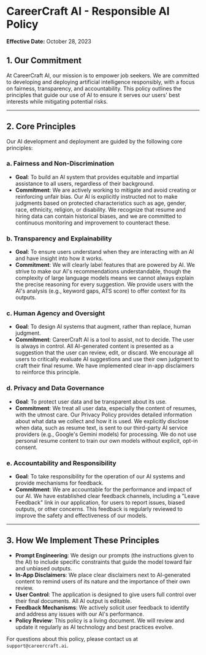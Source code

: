 # CareerCraft AI - Responsible AI Policy

**Effective Date:** October 28, 2023

## 1. Our Commitment

At CareerCraft AI, our mission is to empower job seekers. We are committed to developing and deploying artificial intelligence responsibly, with a focus on fairness, transparency, and accountability. This policy outlines the principles that guide our use of AI to ensure it serves our users' best interests while mitigating potential risks.

---

## 2. Core Principles

Our AI development and deployment are guided by the following core principles:

### a. Fairness and Non-Discrimination
-   **Goal**: To build an AI system that provides equitable and impartial assistance to all users, regardless of their background.
-   **Commitment**: We are actively working to mitigate and avoid creating or reinforcing unfair bias. Our AI is explicitly instructed not to make judgments based on protected characteristics such as age, gender, race, ethnicity, religion, or disability. We recognize that resume and hiring data can contain historical biases, and we are committed to continuous monitoring and improvement to counteract these.

### b. Transparency and Explainability
-   **Goal**: To ensure users understand when they are interacting with an AI and have insight into how it works.
-   **Commitment**: We will clearly label features that are powered by AI. We strive to make our AI's recommendations understandable, though the complexity of large language models means we cannot always explain the precise reasoning for every suggestion. We provide users with the AI's analysis (e.g., keyword gaps, ATS score) to offer context for its outputs.

### c. Human Agency and Oversight
-   **Goal**: To design AI systems that augment, rather than replace, human judgment.
-   **Commitment**: CareerCraft AI is a tool to assist, not to decide. The user is always in control. All AI-generated content is presented as a suggestion that the user can review, edit, or discard. We encourage all users to critically evaluate AI suggestions and use their own judgment to craft their final resume. We have implemented clear in-app disclaimers to reinforce this principle.

### d. Privacy and Data Governance
-   **Goal**: To protect user data and be transparent about its use.
-   **Commitment**: We treat all user data, especially the content of resumes, with the utmost care. Our Privacy Policy provides detailed information about what data we collect and how it is used. We explicitly disclose when data, such as resume text, is sent to our third-party AI service providers (e.g., Google's Gemini models) for processing. We do not use personal resume content to train our own models without explicit, opt-in consent.

### e. Accountability and Responsibility
-   **Goal**: To take responsibility for the operation of our AI systems and provide mechanisms for feedback.
-   **Commitment**: We are accountable for the performance and impact of our AI. We have established clear feedback channels, including a "Leave Feedback" link in our application, for users to report issues, biased outputs, or other concerns. This feedback is regularly reviewed to improve the safety and effectiveness of our models.

---

## 3. How We Implement These Principles

-   **Prompt Engineering**: We design our prompts (the instructions given to the AI) to include specific constraints that guide the model toward fair and unbiased outputs.
-   **In-App Disclaimers**: We place clear disclaimers next to AI-generated content to remind users of its nature and the importance of their own review.
-   **User Control**: The application is designed to give users full control over their final documents. All AI output is editable.
-   **Feedback Mechanisms**: We actively solicit user feedback to identify and address any issues with our AI's performance.
-   **Policy Review**: This policy is a living document. We will review and update it regularly as AI technology and best practices evolve.

For questions about this policy, please contact us at `support@careercraft.ai`.
